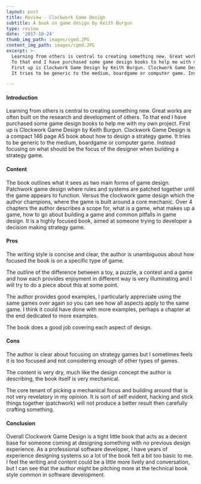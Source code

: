 ```yaml
---
layout: post
title: Review - Clockwork Game Design
subtitle: A book on game design by Keith Burgun
type: review
date: '2017-10-24'
thumb_img_path: images/cgmd.JPG
content_img_path: images/cgmd.JPG
excerpt: >-
  Learning from others is central to creating something new. Great works are often built on the research and development of others. 
  To that end I have purchased some game design books to help me with my own project.
  First up is Clockwork Game Design by Keith Burgun. Clockwork Game Design is a compact 146 page A5 book about how to design a strategy game. 
  It tries to be generic to the medium, boardgame or computer game. Instead focusing on what should be the focus of the designer when building a strategy game.

---
```


#### Introduction

Learning from others is central to creating something new. Great works are often built on the research and development of others. To that end I have purchased some game design books to help me with my own project.
First up is Clockwork Game Design by Keith Burgun. Clockwork Game Design is a compact 146 page A5 book about how to design a strategy game. It tries to be generic to the medium, boardgame or computer game. Instead focusing on what should be the focus of the designer when building a strategy game.

#### Content

The book outlines what it sees as two main forms of game design. Patchwork game design where rules and systems are patched together until the game appears to function. Versus the clockwork game design which the author champions, where the game is built around a core mechanic. Over 4 chapters the author describes a scope for, what is a game, what makes up a game, how to go about building a game and common pitfalls in game design. It is a highly focused book, aimed at someone trying to developer a decision making strategy game.

#### Pros

The writing style is concise and clear, the author is unambiguous about how focused the book is on a specific type of game.

The outline of the difference between a toy, a puzzle, a contest and a game and how each provides enjoyment in different way is very illuminating and I will try to do a piece about this at some point.

The author provides good examples, I particularly appreciate using the same games over again so you can see how all aspects apply to the same game. I think it could have done with more examples, perhaps a chapter at the end dedicated to more examples.

The book does a good job covering each aspect of design.

#### Cons

The author is clear about focusing on strategy games but I sometimes feels it is too focused and not considering enough of other types of games.

The content is very dry, much like the design concept the author is describing, the book itself is very mechanical.

The core tenant of picking a mechanical focus and building around that is not very revelatory in my opinion. It is sort of self evident, hacking and stick things together (patchwork) will not produce a better result then carefully crafting something.

#### Conclusion

Overall Clockwork Game Design is a tight little book that acts as a decent base for someone coming at designing something with no previous design experience. As a professional software developer, I have years of experience designing systems so a lot of the book felt a bit too basic to me. I feel the writing and content could be a little more lively and conversation, but I can see that the author might be pitching more at the technical book style common in software development.
